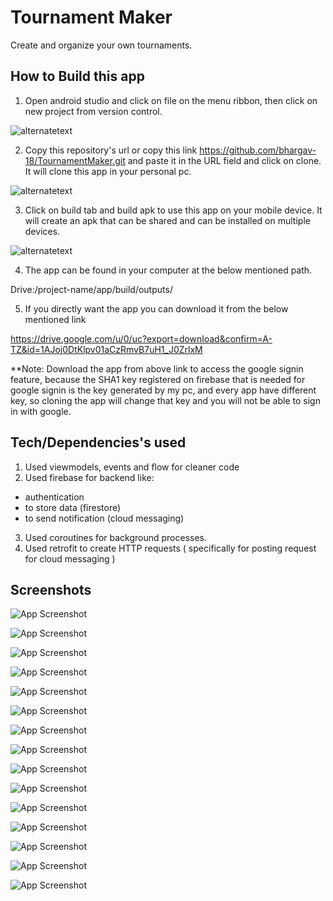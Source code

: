 
# Tournament Maker

Create and organize your own tournaments.

## How to Build this app

1. Open android studio and click on file on the menu ribbon, then click on new project from version control.

![alternatetext](https://firebasestorage.googleapis.com/v0/b/tournament-maker-478a7.appspot.com/o/Screenshot%202021-11-26%20204100.jpg?alt=media&token=658679ab-60f5-4374-8e51-951402968c87)

2. Copy this repository's url or copy this link https://github.com/bhargav-18/TournamentMaker.git and paste it in the URL field and click on clone.
It will clone this app in your personal pc.

![alternatetext](https://firebasestorage.googleapis.com/v0/b/tournament-maker-478a7.appspot.com/o/Screenshot%202021-11-26%20203730.jpg?alt=media&token=41f091b5-207f-4437-9bed-23e5c1782e26)

3. Click on build tab and build apk to use this app on your mobile device. It will create an apk that can be shared and can be installed on multiple devices.

![alternatetext](https://firebasestorage.googleapis.com/v0/b/tournament-maker-478a7.appspot.com/o/Screenshot%202021-11-26%20204540.jpg?alt=media&token=2e88a6ec-48a6-4c7c-9863-78762b6b2439)

4. The app can be found in your computer at the below mentioned path.

Drive:/project-name/app/build/outputs/

5. If you directly want the app you can download it from the below mentioned link

https://drive.google.com/u/0/uc?export=download&confirm=A-TZ&id=1AJoj0DtKlpv01aCzRmvB7uH1_J0ZrlxM

**Note: Download the app from above link to access the google signin feature, because the SHA1 key registered on firebase that is needed for google signin is the key generated by my pc, and every app have different key, so cloning the app will change that key and you will not be able to sign in with google.
## Tech/Dependencies's used

1.  Used viewmodels, events  and flow for cleaner code
2.  Used firebase for backend like: 
- authentication
- to store data (firestore) 
- to send notification (cloud messaging)
3. Used coroutines for background processes.
4. Used retrofit to create HTTP requests ( specifically for posting request for cloud messaging )



## Screenshots

![App Screenshot](https://firebasestorage.googleapis.com/v0/b/tournament-maker-478a7.appspot.com/o/1.png?alt=media&token=a823090a-6f75-4b40-94fe-82df690a1727)

![App Screenshot](https://firebasestorage.googleapis.com/v0/b/tournament-maker-478a7.appspot.com/o/2.png?alt=media&token=2f6394bd-4164-4f84-9d4e-f41db3a28acc)

![App Screenshot](https://firebasestorage.googleapis.com/v0/b/tournament-maker-478a7.appspot.com/o/3.png?alt=media&token=7e4dc9c6-e7e7-490c-ba3f-f3e6ed8fd207)

![App Screenshot](https://firebasestorage.googleapis.com/v0/b/tournament-maker-478a7.appspot.com/o/4.png?alt=media&token=b597805d-be29-4f6d-8a90-4b313b8c8b8d)

![App Screenshot](https://firebasestorage.googleapis.com/v0/b/tournament-maker-478a7.appspot.com/o/5.png?alt=media&token=e6952939-f12a-4316-8170-14b003e325db)

![App Screenshot](https://firebasestorage.googleapis.com/v0/b/tournament-maker-478a7.appspot.com/o/6.png?alt=media&token=aa97d689-a955-4e9f-9256-2ee87ed4ec44)

![App Screenshot](https://firebasestorage.googleapis.com/v0/b/tournament-maker-478a7.appspot.com/o/7.png?alt=media&token=95e687f6-28c9-492f-aa6e-552122ba16a7)

![App Screenshot](https://firebasestorage.googleapis.com/v0/b/tournament-maker-478a7.appspot.com/o/8.png?alt=media&token=983dbf76-0d07-423b-aed5-ac86220daeb7)

![App Screenshot](https://firebasestorage.googleapis.com/v0/b/tournament-maker-478a7.appspot.com/o/9.png?alt=media&token=71e6bbfe-f036-45e1-a85c-904c8652ed98)

![App Screenshot](https://firebasestorage.googleapis.com/v0/b/tournament-maker-478a7.appspot.com/o/10.png?alt=media&token=65896013-259b-4f44-92d4-29f49f91d7b4)

![App Screenshot](https://firebasestorage.googleapis.com/v0/b/tournament-maker-478a7.appspot.com/o/12.png?alt=media&token=ecd6d441-9097-475c-a08f-b6a76c6c0109)

![App Screenshot](https://firebasestorage.googleapis.com/v0/b/tournament-maker-478a7.appspot.com/o/13.png?alt=media&token=297f9375-a689-4ff5-9088-c9318e0292a6)

![App Screenshot](https://firebasestorage.googleapis.com/v0/b/tournament-maker-478a7.appspot.com/o/14.png?alt=media&token=799ef2e8-2a0e-41bc-9f80-7e907e2acecb)

![App Screenshot](https://firebasestorage.googleapis.com/v0/b/tournament-maker-478a7.appspot.com/o/15.png?alt=media&token=cc55cdb9-b479-4aba-bca8-663577856014)

![App Screenshot](https://firebasestorage.googleapis.com/v0/b/tournament-maker-478a7.appspot.com/o/16.png?alt=media&token=cedbb215-0940-4386-905d-ea2170cb661a)
